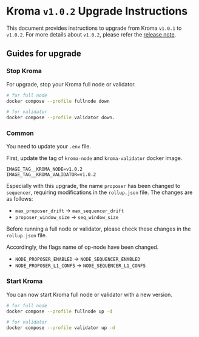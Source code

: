# Kroma `v1.0.2` Upgrade Instructions

This document provides instructions to upgrade from Kroma `v1.0.1` to `v1.0.2`.
For more details about `v1.0.2`, please refer the [release note](https://github.com/kroma-network/kroma/releases/tag/v1.0.2).

## Guides for upgrade

### Stop Kroma

For upgrade, stop your Kroma full node or validator.
```bash
# for full node
docker compose --profile fullnode down

# for validator
docker compose --profile validator down.
```

### Common

You need to update your `.env` file.

First, update the tag of `kroma-node` and `kroma-validator` docker image.
```
IMAGE_TAG__KROMA_NODE=v1.0.2
IMAGE_TAG__KROMA_VALIDATOR=v1.0.2
```

Especially with this upgrade, the name `proposer` has been changed to `sequencer`, requiring modifications in the 
`rollup.json` file. The changes are as follows:

- `max_proposer_drift` -> `max_sequencer_drift`
- `proposer_window_size` -> `seq_window_size`

Before running a full node or validator, please check these changes in the `rollup.json` file.

Accordingly, the flags name of op-node have been changed.

- `NODE_PROPOSER_ENABLED` -> `NODE_SEQUENCER_ENABLED`
- `NODE_PROPOSER_L1_CONFS` -> `NODE_SEQUENCER_L1_CONFS`

### Start Kroma

You can now start Kroma full node or validator with a new version.

```bash
# for full node
docker compose --profile fullnode up -d

# for validator
docker compose --profile validator up -d
```
